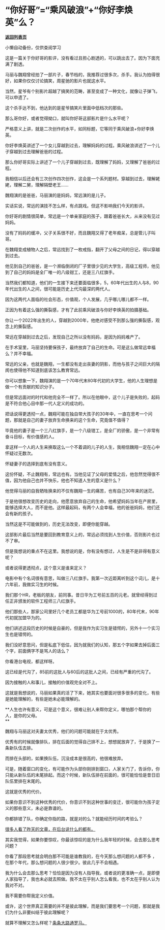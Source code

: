 # “你好哥”=“乘风破浪”+“你好李焕英”么？

[**返回列表页**](/gzh/记忆承载3)

小懒自动备份，仅供查阅学习

这是一篇关于你好哥的影评，没有看过且担心剧透的，可以跳出去了。因为下面充满了剧透。  

马丽与魏翔曾经拍了一部片子，春节档的，我推荐过很多次，杀手。我认为拍得很好，如果你仅仅讨论搞笑，周星驰的影片也就这水平。

当然，星爷有个别影片超越了搞笑的范畴，甚至变成了一种文化，就像让子弹飞，可以申遗了。  

这个杀手达不到，他达到的是星爷搞笑片里面中低档次的那些。  

那么哥你好，或者觉得拗口，就叫你好哥这部影片是什么水平呢？  

严格意义上讲，就是二次创作的水平，如同标题，它等同于乘风破浪+你好李焕英。  

你好李焕英讲述了一个女儿穿越到过去，理解妈妈的过程。乘风破浪讲述了一个儿子穿越到过去理解爸爸的过程。  

那么你好哥实际上讲述了一个儿子穿越到过去，既理解了妈妈，又理解了爸爸的过程。

我相信以后还会有三次创作四次创作，这会是一个系列题材。穿越到过去，理解姥姥，理解二舅，理解隔壁老王......

魏翔演的是爸爸，马丽演的是妈妈，常远演的是儿子。

实话实说，常远的演技不怎么样，有点跳戏。但这不影响我们今天的影评。  

你好哥的剧情很简单，常远是一个单亲家庭的孩子，跟着爸爸长大，从来没有见过妈妈。

没有了妈妈的缓冲，父子关系很不好，而且魏翔又得了老年痴呆，总是管儿子叫哥。

在魏翔变成植物人之后，常远找到了一枚戒指，翻开了父母之间的日记，得以穿越到过去。

他见到自己的爸爸，是一个濒临倒闭的厂子里很少见的大学生，高级工程师，他见到了自己的妈妈是全厂唯一的八级钳工，还是三八红旗手。  

当然我们都知道，他们的一生接下来还要面临很多，5，60年代出生的人与8，90年代出生的人之间，很可能是历史上代沟最深的两代人。  

因为这两代人面临的社会形态，价值观，个人发展，几乎哪儿哪儿都不一样。  

正因为有着这么强的撕裂感，才有了此前乘风破浪与你好李焕英的拍摄基础。  

你让一个2022年出生的人，穿越到2000年，他绝对感受不到那么强的撕裂感，观念上的撕裂感。  

常远在穿越到过去之后，发现自己之所以没有妈妈，是因为妈妈难产了。  

在手术室里，马丽坚持要保孩子，最终放弃了自己的生命。可是这么做常远幸福么？并不幸福。  

常远的父亲，也就是魏翔，一生都没有走出丧妻的阴影，而他与孩子之间巨大的隔阂也使得他不知道到底该怎么教育常远。  

你可以想象一下，魏翔演的是一个70年代末80年代初的大学生，他的人生理想是做一个有贡献的知识分子。

但是常远面对的时代和他完全不一样了。所以在他眼中，这个儿子是失败的，起码是不符合他心目中那一代人定义的成功的。  

把话说得更透彻一点，魏翔可能在独自带大孩子的30年中，一直在思考一个问题，那就是自己的妻子放弃生命换来的这个生命，究竟值不值得？

毕竟他的妻子是一个三八红旗手，是一个八级钳工，是全厂的骄傲，是一个非常有奋斗目标，有价值感的人。  

拿这样一个人的人生来换取这么一个不着调的儿子的人生，我相信魏翔一定在心中怀疑过无数次。

怀疑妻子的选择到底有没有意义。  

这份怀疑，不止魏翔有，常远也有。当他见证了父母的爱情之后，他忽然觉得很不值，因为他自己也并不快乐，他也不知道人生的意义是什么？

他觉得马丽的自我牺牲换来的不仅有魏翔一生的痛苦，也有自己30年来的迷茫。

于是他很想改变历史的走向，他愿意放弃自己的生命，他希望妈妈当年在产房里，能够选择大人，而不是他。这样最起码，有两个人会幸福，他的爸爸妈妈，他们还会有新的孩子。

当然这是不可能做到的，历史无法改变，即便你能穿越。

这部影片最后当然是要回到教育意义上的，常远必须找到人生价值，否则影片也过不了审。  

但是我想说的重点不在这里。我想说的是，你有没有想过，人生是不是非得有意义呢？  

或者说得更透彻点，这个意义是谁来定义？  

电影中有个名词很有意思，叫做三八红旗手。我第一次近距离听到这个词儿，是十六年前，我做实习生的时候。  

我们那个HR，老板的朋友，前同事。昔日华为工号前五百的元老。就曾经得到过任正非颁发的软件工程师三八红旗手。  

他们那些人，那家公司里好几个老员工都是华为工号前1000的，80年代末，90年代初就加盟华为的。  

他们讲述这段历史的时候是自豪的，但是我作为实习生是错愕的，另外十一个实习生也是错愕的。  

我们没好意思问，但是私底下低估，因为就我们的认知，那五个字如果去掉后面三个字，前面俩字不是骂人的话么？  

你看港台电视，都这样呀。  

这已经是代沟了，85前的这批人与60后的这批人之间，已经有严重的代沟了。  

因为接触的人和事儿，接触的价值观完全对不上。  

这就是我想说的，马丽如果真的活了下来，她其实也要面对很多很多的变化，有些是她能理解的，有些是她未必能理解的。

 **人生也许有意义，可是这个意义，很难让别人来帮你定义，哪怕那个帮你的人，是你的父母。  
**

魏翔与马丽这对夫妻太优秀，他们的问题可能就在于太优秀。

优秀有的时候就像排队，排在后面的觉得自己排不上，想想就放弃了，于是换了一条新队伍去排。  

而排在头部的，如果换队伍，沉没成本是很高的，他很难放弃。

可是，随着窗口的变化，有可能作为头部你刚排到窗口，人家关门了，告诉你，你只能从新队伍的末尾排起。而这个时候，新队伍排在前面的，很可能恰恰是昔日旧队伍里排在末尾的。  

这就是优秀的代价。  

如果你意识不到这种优秀的代价，你意识不到这种世事的变迁，很可能你为孩子定义的那些意义，未必是靠谱的。  

你都排错了队，你确定你指的路，就是对的么？就能经历时间的考验么？

[很多人看了昨天的文章，在后台说什么的都有。  
](http://mp.weixin.qq.com/s?__biz=MzU3NDc5Nzc0NQ==&mid=2247520191&idx=1&sn=42a67ddf1b5ddd2a9c7a51a3bb4694ed&chksm=fd2e2d61ca59a4776a73b77e655614a244a017ae3f54732160fc356d3f1e73e3fd55a218ddd7&scene=21#wechat_redirect)

其实我觉得，如果你要惊叹，你最该惊叹的是为什么我年轻的时候，会去那么思考问题？  

你看了那段思考就会明白那不可能是谁教我的，在今天那么想问题的人都不多 ，在那个年代，那么想问题的人很少很少。彼此几乎不会相遇。  

我为什么会去那么思考？恰恰是因为没有人指导我，或者说的更准确一点，是即便人家指导了，我也未必就去照做。我不太在乎别人怎么看我，也不太在乎别人认为我对不对。

我不需要你帮我定义价值。

或许，这个世界真正需要的并不是彼此理解，而是我们要思考一个问题，那就是我们为什么非要纠结于彼此理解呢？

就算不理解又怎么样呢？[条条大路通罗马。](http://mp.weixin.qq.com/s?__biz=MzU3NDc5Nzc0NQ==&mid=2247520191&idx=1&sn=42a67ddf1b5ddd2a9c7a51a3bb4694ed&chksm=fd2e2d61ca59a4776a73b77e655614a244a017ae3f54732160fc356d3f1e73e3fd55a218ddd7&scene=21#wechat_redirect)

